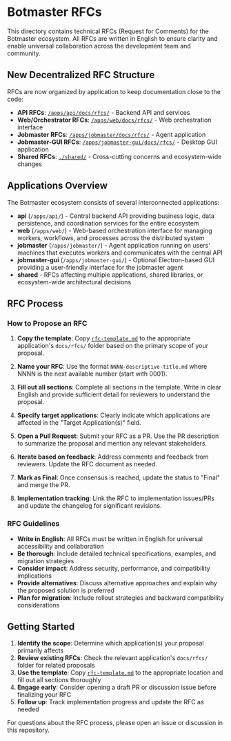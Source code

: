 # Botmaster RFCs

This directory contains technical RFCs (Request for Comments) for the Botmaster ecosystem. All RFCs are written in English to ensure clarity and enable universal collaboration across the development team and community.

## New Decentralized RFC Structure

RFCs are now organized by application to keep documentation close to the code:

- **API RFCs**: [`/apps/api/docs/rfcs/`](../../api/docs/rfcs/) - Backend API and services
- **Web/Orchestrator RFCs**: [`/apps/web/docs/rfcs/`](../../web/docs/rfcs/) - Web orchestration interface
- **Jobmaster RFCs**: [`/apps/jobmaster/docs/rfcs/`](../../jobmaster/docs/rfcs/) - Agent application
- **Jobmaster-GUI RFCs**: [`/apps/jobmaster-gui/docs/rfcs/`](../../jobmaster-gui/docs/rfcs/) - Desktop GUI application
- **Shared RFCs**: [`./shared/`](./shared/) - Cross-cutting concerns and ecosystem-wide changes

## Applications Overview

The Botmaster ecosystem consists of several interconnected applications:

- **api** (`/apps/api/`) - Central backend API providing business logic, data persistence, and coordination services for the entire ecosystem
- **web** (`/apps/web/`) - Web-based orchestration interface for managing workers, workflows, and processes across the distributed system
- **jobmaster** (`/apps/jobmaster/`) - Agent application running on users' machines that executes workers and communicates with the central API
- **jobmaster-gui** (`/apps/jobmaster-gui/`) - Optional Electron-based GUI providing a user-friendly interface for the jobmaster agent
- **shared** - RFCs affecting multiple applications, shared libraries, or ecosystem-wide architectural decisions

## RFC Process

### How to Propose an RFC

1. **Copy the template**: Copy [`rfc-template.md`](./rfc-template.md) to the appropriate application's `docs/rfcs/` folder based on the primary scope of your proposal.

2. **Name your RFC**: Use the format `NNNN-descriptive-title.md` where NNNN is the next available number (start with 0001).

3. **Fill out all sections**: Complete all sections in the template. Write in clear English and provide sufficient detail for reviewers to understand the proposal.

4. **Specify target applications**: Clearly indicate which applications are affected in the "Target Application(s)" field.

5. **Open a Pull Request**: Submit your RFC as a PR. Use the PR description to summarize the proposal and mention any relevant stakeholders.

6. **Iterate based on feedback**: Address comments and feedback from reviewers. Update the RFC document as needed.

7. **Mark as Final**: Once consensus is reached, update the status to "Final" and merge the PR.

8. **Implementation tracking**: Link the RFC to implementation issues/PRs and update the changelog for significant revisions.

### RFC Guidelines

- **Write in English**: All RFCs must be written in English for universal accessibility and collaboration
- **Be thorough**: Include detailed technical specifications, examples, and migration strategies
- **Consider impact**: Address security, performance, and compatibility implications
- **Provide alternatives**: Discuss alternative approaches and explain why the proposed solution is preferred
- **Plan for migration**: Include rollout strategies and backward compatibility considerations

## Getting Started

1. **Identify the scope**: Determine which application(s) your proposal primarily affects
2. **Review existing RFCs**: Check the relevant application's `docs/rfcs/` folder for related proposals
3. **Use the template**: Copy [`rfc-template.md`](./rfc-template.md) to the appropriate location and fill out all sections thoroughly
4. **Engage early**: Consider opening a draft PR or discussion issue before finalizing your RFC
5. **Follow up**: Track implementation progress and update the RFC as needed

For questions about the RFC process, please open an issue or discussion in this repository.
